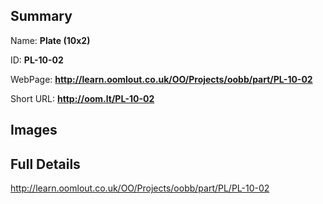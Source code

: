 

## Summary
 
Name: __Plate (10x2)__

ID: __PL-10-02__

WebPage: __http://learn.oomlout.co.uk/OO/Projects/oobb/part/PL-10-02__

Short URL: __http://oom.lt/PL-10-02__


## Images




## Full Details

 http://learn.oomlout.co.uk/OO/Projects/oobb/part/PL/PL-10-02

